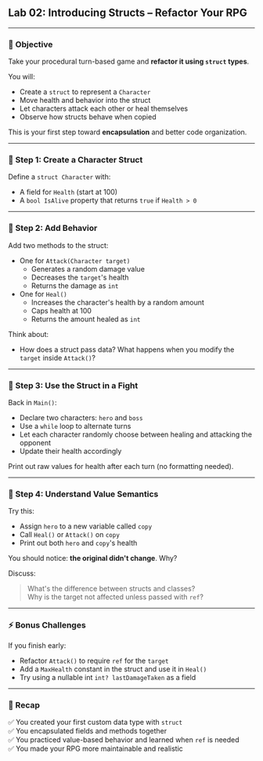 ## Lab 02: Introducing Structs – Refactor Your RPG

<!-- .slide: class="is-lab" -->

---

### 🎯 Objective

Take your procedural turn-based game and **refactor it using `struct` types**.

You will:
- Create a `struct` to represent a `Character`
- Move health and behavior into the struct
- Let characters attack each other or heal themselves
- Observe how structs behave when copied

This is your first step toward **encapsulation** and better code organization.

---

### 🧱 Step 1: Create a Character Struct

Define a `struct Character` with:
- A field for `Health` (start at 100)
- A `bool IsAlive` property that returns `true` if `Health > 0`

---

### 🧠 Step 2: Add Behavior

Add two methods to the struct:
- One for `Attack(Character target)`
    - Generates a random damage value
    - Decreases the `target`'s health
    - Returns the damage as `int`
- One for `Heal()`
    - Increases the character's health by a random amount
    - Caps health at 100
    - Returns the amount healed as `int`

Think about:
- How does a struct pass data? What happens when you modify the `target` inside `Attack()`?

---

### 🧪 Step 3: Use the Struct in a Fight

Back in `Main()`:
- Declare two characters: `hero` and `boss`
- Use a `while` loop to alternate turns
- Let each character randomly choose between healing and attacking the opponent
- Update their health accordingly

Print out raw values for health after each turn (no formatting needed).

---

### 🔁 Step 4: Understand Value Semantics

Try this:

- Assign `hero` to a new variable called `copy`
- Call `Heal()` or `Attack()` on `copy`
- Print out both `hero` and `copy`'s health

You should notice: **the original didn't change**. Why?

Discuss:
> What's the difference between structs and classes?  
> Why is the target not affected unless passed with `ref`?

---

### ⚡ Bonus Challenges

If you finish early:

- Refactor `Attack()` to require `ref` for the `target`
- Add a `MaxHealth` constant in the struct and use it in `Heal()`
- Try using a nullable int `int? lastDamageTaken` as a field

---

### 🧠 Recap

✅ You created your first custom data type with `struct`  
✅ You encapsulated fields and methods together  
✅ You practiced value-based behavior and learned when `ref` is needed  
✅ You made your RPG more maintainable and realistic

